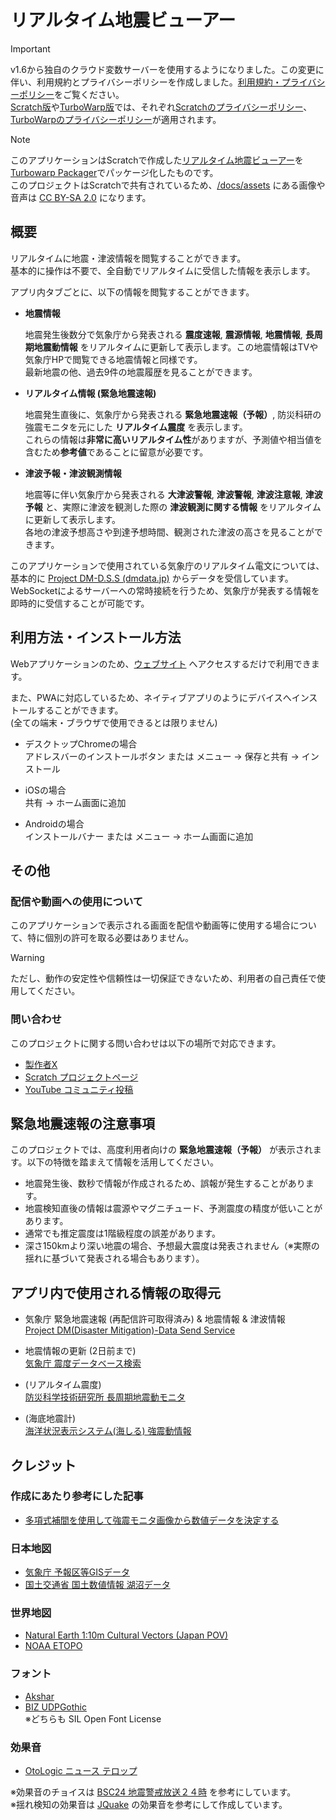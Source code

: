 # リアルタイム地震ビューアー

> [!IMPORTANT]
> v1.6から独自のクラウド変数サーバーを使用するようになりました。この変更に伴い、利用規約とプライバシーポリシーを作成しました。[利用規約・プライバシーポリシー](terms.md)をご覧ください。  
> [Scratch版](https://scratch.mit.edu/projects/636244032)や[TurboWarp版](https://turbowarp.org/636244032)では、それぞれ[Scratchのプライバシーポリシー](https://scratch.mit.edu/privacy_policy)、[TurboWarpのプライバシーポリシー](https://turbowarp.org/privacy.html)が適用されます。

> [!NOTE]
> このアプリケーションはScratchで作成した[リアルタイム地震ビューアー](https://scratch.mit.edu/projects/636244032)を[Turbowarp Packager](https://packager.turbowarp.org/#636244032)でパッケージ化したものです。  
> このプロジェクトはScratchで共有されているため、[/docs/assets](./docs/assets) にある画像や音声は [CC BY-SA 2.0](https://creativecommons.org/licenses/by-sa/2.0/deed.ja) になります。

## 概要

リアルタイムに地震・津波情報を閲覧することができます。  
基本的に操作は不要で、全自動でリアルタイムに受信した情報を表示します。

アプリ内タブごとに、以下の情報を閲覧することができます。

- **地震情報**

  地震発生後数分で気象庁から発表される **震度速報**, **震源情報**, **地震情報**, **長周期地震動情報** をリアルタイムに更新して表示します。この地震情報はTVや気象庁HPで閲覧できる地震情報と同様です。  
  最新地震の他、過去9件の地震履歴を見ることができます。

- **リアルタイム情報 (緊急地震速報)**

  地震発生直後に、気象庁から発表される **緊急地震速報（予報）**, 防災科研の強震モニタを元にした **リアルタイム震度** を表示します。  
  これらの情報は**非常に高いリアルタイム性**がありますが、予測値や相当値を含むため**参考値**であることに留意が必要です。

- **津波予報・津波観測情報**

  地震等に伴い気象庁から発表される **大津波警報**, **津波警報**, **津波注意報**, **津波予報** と、実際に津波を観測した際の **津波観測に関する情報** をリアルタイムに更新して表示します。  
  各地の津波予想高さや到達予想時間、観測された津波の高さを見ることができます。

このアプリケーションで使用されている気象庁のリアルタイム電文については、基本的に [Project DM-D.S.S (dmdata.jp)](https://dmdata.jp/) からデータを受信しています。
WebSocketによるサーバーへの常時接続を行うため、気象庁が発表する情報を即時的に受信することが可能です。  

## 利用方法・インストール方法

Webアプリケーションのため、[ウェブサイト](https://kotoho7.github.io/scratch-realtime-earthquake-viewer-page/) へアクセスするだけで利用できます。

また、PWAに対応しているため、ネイティブアプリのようにデバイスへインストールすることができます。  
(全ての端末・ブラウザで使用できるとは限りません)

- デスクトップChromeの場合  
  アドレスバーのインストールボタン または メニュー → 保存と共有 → インストール

- iOSの場合  
  共有 → ホーム画面に追加

- Androidの場合  
  インストールバナー または メニュー → ホーム画面に追加

## その他

### 配信や動画への使用について

このアプリケーションで表示される画面を配信や動画等に使用する場合について、特に個別の許可を取る必要はありません。

> [!WARNING]
> ただし、動作の安定性や信頼性は一切保証できないため、利用者の自己責任で使用してください。

### 問い合わせ

このプロジェクトに関する問い合わせは以下の場所で対応できます。

- [製作者X](https://twitter.com/kotoho76)
- [Scratch プロジェクトページ](https://scratch.mit.edu/projects/636244032)
- [YouTube コミュニティ投稿](https://www.youtube.com/post/UgkxGV7Jutqt9kMEByTHdihpdSBVYzcl0_Ue)

## 緊急地震速報の注意事項

このプロジェクトでは、高度利用者向けの **緊急地震速報（予報）** が表示されます。以下の特徴を踏まえて情報を活用してください。

- 地震発生後、数秒で情報が作成されるため、誤報が発生することがあります。
- 地震検知直後の情報は震源やマグニチュード、予測震度の精度が低いことがあります。
- 通常でも推定震度は1階級程度の誤差があります。
- 深さ150kmより深い地震の場合、予想最大震度は発表されません（※実際の揺れに基づいて発表される場合もあります）。

## アプリ内で使用される情報の取得元

- 気象庁 緊急地震速報 (再配信許可取得済み) & 地震情報 & 津波情報  
[Project DM(Disaster Mitigation)-Data Send Service](https://dmdata.jp/docs/telegrams/)

- 地震情報の更新 (2日前まで)  
[気象庁 震度データベース検索](https://www.data.jma.go.jp/svd/eqdb/data/shindo/)

- (リアルタイム震度)  
[防災科学技術研究所 長周期地震動モニタ](https://www.lmoni.bosai.go.jp/monitor/)

- (海底地震計)  
[海洋状況表示システム(海しる) 強震動情報](https://www.msil.go.jp/)

## クレジット

### 作成にあたり参考にした記事

- [多項式補間を使用して強震モニタ画像から数値データを決定する](https://qiita.com/NoneType1/items/a4d2cf932e20b56ca444)  

### 日本地図

- [気象庁 予報区等GISデータ](https://www.data.jma.go.jp/developer/gis.html)
- [国土交通省 国土数値情報 湖沼データ](https://nlftp.mlit.go.jp/ksj/gml/datalist/KsjTmplt-W09-v2_2.html)

### 世界地図

- [Natural Earth 1:10m Cultural Vectors (Japan POV)](https://www.naturalearthdata.com/downloads/10m-cultural-vectors/)
- [NOAA ETOPO](https://www.ngdc.noaa.gov/mgg/global/)

### フォント

- [Akshar](https://fonts.google.com/specimen/Akshar)
- [BIZ UDPGothic](https://fonts.google.com/specimen/BIZ+UDPGothic)  
※どちらも SIL Open Font License

### 効果音

- [OtoLogic ニュース テロップ](https://otologic.jp/free/se/news-accent01.html)

※効果音のチョイスは [BSC24 地震警戒放送２４時](https://ch.nicovideo.jp/bousai-share) を参考にしています。  
※揺れ検知の効果音は [JQuake](https://jquake.net/) の効果音を参考にして作成しています。
